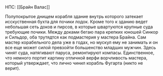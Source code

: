 НПС: [[Брайн Валас]]

Полупокрытое днищем корабля здание внутрь которого затекает исскуственная бухта для почики лодок. Кроме того к зданию ведет небольшая сеть доков и пирсов, в которые швартуются крупные суда требующие почики. Между доками бегаю пара крепких юношей Синкор и Сильдор, оба трутядтся как подмастерия у мастера Брайна. Сам мастер корабельного дела уже в годах, но мускул ему не занимать и он все еще может силой превзойти большенство младших мужчин. Здесь чинят суда, натягивают паруса, ремонтируют компасы. Единственное, что немного портит картину отличной верфи ворчливость мастера, который утверждает, что лично чинил корабль Фугарта (никто не верит).
